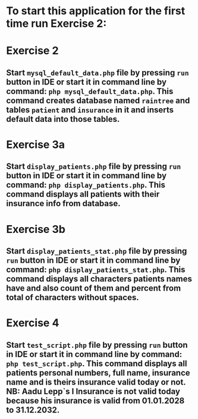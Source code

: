 # To start this application for the first time run Exercise 2:
# Exercise 2
## Start `mysql_default_data.php` file by pressing `run` button in IDE or start it in command line by command: `php mysql_default_data.php`. This command creates database named `raintree` and tables `patient` and `insurance` in it and inserts default data into those tables.

# Exercise 3a
## Start `display_patients.php` file by pressing `run` button in IDE or start it in command line by command: `php display_patients.php`. This command displays all patients with their insurance info from database.
# Exercise 3b
## Start `display_patients_stat.php` file by pressing `run` button in IDE or start it in command line by command: `php display_patients_stat.php`. This command displays all characters patients names have and also count of them and percent from total of characters without spaces.

# Exercise 4
## Start `test_script.php` file by pressing `run` button in IDE or start it in command line by command: `php test_script.php`. This command displays all patients personal numbers, full name, insurance name and is theirs insurance valid today or not. NB: Aadu Lepp`s I Insurance is not valid today because his insurance is valid from 01.01.2028 to 31.12.2032.